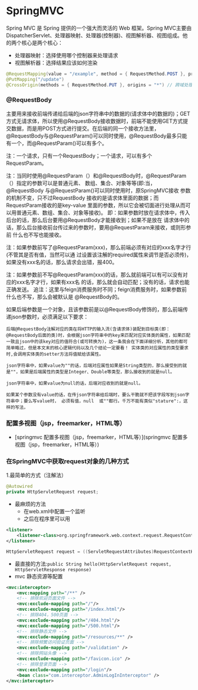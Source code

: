 # SpringMVC
Spring MVC 是 Spring 提供的一个强大而灵活的 Web 框架。Spring MVC主要由DispatcherServlet、处理器映射、处理器(控制器)、视图解析器、视图组成。他的两个核心是两个核心：

- 处理器映射：选择使用哪个控制器来处理请求
- 视图解析器：选择结果应该如何渲染

```java
@RequestMapping(value = "/example", method = { RequestMethod.POST }, produces = "application/json;charset=UTF-8")
@PutMapping("/update")
@CrossOrigin(methods = { RequestMethod.PUT }, origins = "*") // 跨域处理

```

### @RequestBody
主要用来接收前端传递给后端的json字符串中的数据的(请求体中的数据的)；GET方式无请求体，所以使用@RequestBody接收数据时，前端不能使用GET方式提交数据，而是用POST方式进行提交。在后端的同一个接收方法里，@RequestBody与@RequestParam()可以同时使用，@RequestBody最多只能有一个，而@RequestParam()可以有多个。

注：一个请求，只有一个RequestBody；一个请求，可以有多个RequestParam。

注：当同时使用@RequestParam（）和@RequestBody时，@RequestParam（）指定的参数可以是普通元素、
       数组、集合、对象等等(即:当，@RequestBody 与@RequestParam()可以同时使用时，原SpringMVC接收
       参数的机制不变，只不过RequestBody 接收的是请求体里面的数据；而RequestParam接收的是key-value
       里面的参数，所以它会被切面进行处理从而可以用普通元素、数组、集合、对象等接收)。
       即：如果参数时放在请求体中，传入后台的话，那么后台要用@RequestBody才能接收到；如果不是放在
              请求体中的话，那么后台接收前台传过来的参数时，要用@RequestParam来接收，或则形参前
              什么也不写也能接收。

注：如果参数前写了@RequestParam(xxx)，那么前端必须有对应的xxx名字才行(不管其是否有值，当然可以通
       过设置该注解的required属性来调节是否必须传)，如果没有xxx名的话，那么请求会出错，报400。

注：如果参数前不写@RequestParam(xxx)的话，那么就前端可以有可以没有对应的xxx名字才行，如果有xxx名
       的话，那么就会自动匹配；没有的话，请求也能正确发送。
       追注：这里与feign消费服务时不同；feign消费服务时，如果参数前什么也不写，那么会被默认是
                  @RequestBody的。

如果后端参数是一个对象，且该参数前是以@RequestBody修饰的，那么前端传递json参数时，必须满足以下要求：

    后端@RequestBody注解对应的类在将HTTP的输入流(含请求体)装配到目标类(即：@RequestBody后面的类)时，会根据json字符串中的key来匹配对应实体类的属性，如果匹配一致且json中的该key对应的值符合(或可转换为)，这一条我会在下面详细分析，其他的都可简单略过，但是本文末的核心逻辑代码以及几个结论一定要看！ 实体类的对应属性的类型要求时,会调用实体类的setter方法将值赋给该属性。

    json字符串中，如果value为""的话，后端对应属性如果是String类型的，那么接受到的就是""，如果是后端属性的类型是Integer、Double等类型，那么接收到的就是null。

    json字符串中，如果value为null的话，后端对应收到的就是null。

    如果某个参数没有value的话，在传json字符串给后端时，要么干脆就不把该字段写到json字符串中；要么写value时， 必须有值，null  或""都行。千万不能有类似"stature":，这样的写法，

### 配置多视图（jsp，freemarker，HTML等）
- [springmvc 配置多视图（jsp，freemarker，HTML等）](springmvc 配置多视图（jsp，freemarker，HTML等）)

### 在SpringMVC中获取request对象的几种方式
1.最简单的方式（注解法）
``` java
@Autowired
private HttpServletRequest request;
```
- 最麻烦的方法
    + 在web.xml中配置一个监听
    + 之后在程序里可以用
``` xml
<listener>
    <listener-class>org.springframework.web.context.request.RequestContextListener</listener-class>
</listener>
```
``` java
HttpServletRequest request = ((ServletRequestAttributes)RequestContextHolder.getRequestAttributes()).getRequest();
```
- 最直接的方法:`public String hello(HttpServletRequest request, HttpServletResponse response)`
- mvc 静态资源等配置
``` xml
<mvc:interceptor>
    <mvc:mapping path="/**" />
    <!-- 排除欢迎页面文件 -->
    <mvc:exclude-mapping path="/"/>
    <mvc:exclude-mapping path="/index.html"/>
    <!-- 排除404，500页面 -->
    <mvc:exclude-mapping path="/404.html"/>
    <mvc:exclude-mapping path="/500.html"/>
    <!-- 排除静态文件 -->
    <mvc:exclude-mapping path="/resources/**" />
    <!-- 排除频繁访问验证页面 -->
    <mvc:exclude-mapping path="/validation" />
    <!-- 排除网站头像 -->
    <mvc:exclude-mapping path="/favicon.ico" />
    <!-- 排除登录页面 -->
    <mvc:exclude-mapping path="/login"/>
    <bean class="com.interceptor.AdminLogInInterceptor" />
</mvc:interceptor>
```


